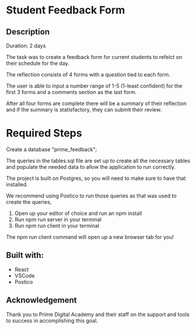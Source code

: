 # Student Feedback Form

## Description

Duration: 2 days

The task was to create a feedback form for current students to refelct on their schedule for the day.

The reflection consists of 4 forms with a question tied to each form. 

The user is able to input a number range of 1-5 (1-least confident) for the first 3 forms and a comments section as the last form. 

After all four forms are complete there will be a summary of their reflection and if the summary is statisfactory, they can submit their review.

# Required Steps

Create a database "prime_feedback";

The queries in the tables.sql file are set up to create all the necessary tables and populate the needed data to allow the application to run correctly. 

The project is built on Postgres, so you will need to make sure to have that installed. 

We recommend using Postico to run those queries as that was used to create the queries,

1. Open up your editor of choice and run an npm install
2. Run npm run server in your terminal
3. Run npm run client in your terminal

The npm run client command will open up a new browser tab for you!

## Built with:

 - React
 - VSCode
 - Postico
    
## Acknowledgement

Thank you to Prime Digital Academy and their staff on the support and tools to success in accomplishing this goal.
